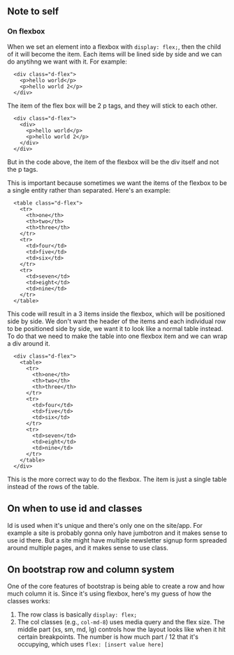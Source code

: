 ## Note to self
### On flexbox
When we set an element into a flexbox with `display: flex;`, then the child of it will become the item. Each items will be lined side by side and we can do anytihng we want with it. For example:

```
  <div class="d-flex">
    <p>hello world</p>
    <p>hello world 2</p>
  </div>
```
The item of the flex box will be 2 p tags, and they will stick to each other.
```
  <div class="d-flex">
    <div>
      <p>hello world</p>
      <p>hello world 2</p>
    </div>
  </div>
```
But in the code above, the item of the flexbox will be the div itself and not the p tags.

This is important because sometimes we want the items of the flexbox to be a single entity rather than separated. Here's an example:
```
  <table class="d-flex">
    <tr>
      <th>one</th>
      <th>two</th>
      <th>three</th>
    </tr>
    <tr>
      <td>four</td>
      <td>five</td>
      <td>six</td>
    </tr>
    <tr>
      <td>seven</td>
      <td>eight</td>
      <td>nine</td>
    </tr>
  </table>
```
This code will result in a 3 items inside the flexbox, which will be positioned side by side. We don't want the header of the items and each individual row to be positioned side by side, we want it to look like a normal table instead. To do that we need to make the table into one flexbox item and we can wrap a div around it.
```
  <div class="d-flex">
    <table>
      <tr>
        <th>one</th>
        <th>two</th>
        <th>three</th>
      </tr>
      <tr>
        <td>four</td>
        <td>five</td>
        <td>six</td>
      </tr>
      <tr>
        <td>seven</td>
        <td>eight</td>
        <td>nine</td>
      </tr>
    </table>
  </div>
```
This is the more correct way to do the flexbox. The item is just a single table instead of the rows of the table.

## On when to use id and classes
Id is used when it's unique and there's only one on the site/app. For example a site is probably gonna only have jumbotron and it makes sense to use id there. But a site might have multiple newsletter signup form spreaded around multiple pages, and it makes sense to use class.

## On bootstrap row and column system
One of the core features of bootstrap is being able to create a row and how much column it is. Since it's using flexbox, here's my guess of how the classes works:

1. The row class is basically `display: flex;`
2. The col classes (e.g., `col-md-8`) uses media query and the flex size. The middle part (xs, sm, md, lg) controls how the layout looks like when it hit certain breakpoints. The number is how much part / 12 that it's occupying, which uses `flex: [insert value here]`